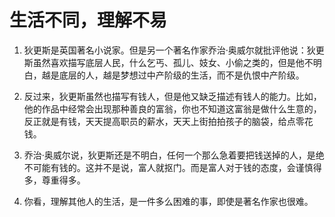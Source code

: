 # 生活不同，理解不易

1. 狄更斯是英国著名小说家。但是另一个著名作家乔治·奥威尔就批评他说：狄更斯虽然喜欢描写底层人民，什么乞丐、孤儿、妓女、小偷之类的，但是他不明白，越是底层的人，越是梦想过中产阶级的生活，而不是仇恨中产阶级。

2. 反过来，狄更斯虽然也描写有钱人，但是他又缺乏描述有钱人的能力。比如，他的作品中经常会出现那种善良的富翁，你也不知道这富翁是做什么生意的，反正就是有钱，天天提高职员的薪水，天天上街拍拍孩子的脑袋，给点零花钱。

3. 乔治·奥威尔说，狄更斯还是不明白，任何一个那么急着要把钱送掉的人，是绝不可能有钱的。这并不是说，富人就抠门。而是富人对于钱的态度，会谨慎得多，尊重得多。

4. 你看，理解其他人的生活，是一件多么困难的事，即使是著名作家也很难。